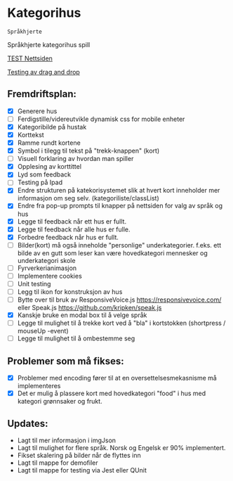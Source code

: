Kategorihus
===========

`Språkhjerte`


Språkhjerte kategorihus spill

<a href="https://wisetorsk.github.io/SpraakhjerteTeam6/Kategorihus.html"> TEST Nettsiden </a>

<a href="https://wisetorsk.github.io/SpraakhjerteTeam6/testDragAndDrop.html">Testing av drag and drop</a>

## Fremdriftsplan:
- [x] Generere hus
- [ ] Ferdigstille/videreutvikle dynamisk css for mobile enheter
- [x] Kategoribilde på hustak
- [x] Korttekst 
- [x] Ramme rundt kortene
- [x] Symbol i tilegg til tekst på "trekk-knappen" (kort)
- [ ] Visuell forklaring av hvordan man spiller
- [x] Opplesing  av korttittel
- [x] Lyd som feedback
- [ ] Testing på Ipad
- [x] Endre strukturen på katekorisystemet slik at hvert kort inneholder mer informasjon om seg selv. (kategoriliste/classList)
- [x] Endre fra pop-up prompts til knapper på nettsiden for valg av språk og hus
- [x] Legge til feedback når ett hus er fullt.
- [x] Legge til feedback når alle hus er fulle.
- [x] Forbedre feedback når hus er fullt.
- [ ] Bilder(kort) må også inneholde "personlige" underkategorier. f.eks. ett bilde av en gutt som leser kan være hovedkategori mennesker og underkategori skole
- [ ] Fyrverkerianimasjon
- [ ] Implementere cookies
- [ ] Unit testing
- [ ] Legg til ikon for konstruksjon av hus
- [ ] Bytte over til bruk av ResponsiveVoice.js https://responsivevoice.com/ eller Speak.js https://github.com/kripken/speak.js
- [x] Kanskje bruke en modal box til å velge språk
- [ ] Legge til mulighet til å trekke kort ved å "bla" i kortstokken (shortpress / mouseUp -event)
- [ ] Legge til mulighet til å ombestemme seg 

## Problemer som må fikses:
- [x] Problemer med encoding fører til at en oversettelsesmekasnisme må implementeres
- [x] Det er mulig å plassere kort med hovedkategori "food" i hus med kategori grønnsaker og frukt.

## Updates:
- Lagt til mer informasjon i imgJson
- Lagt til mulighet for flere språk. Norsk og Engelsk er 90% implementert.
- Fikset skalering på bilder når de flyttes inn
- Lagt til mappe for demofiler
- Lagt til mappe for testing via Jest eller QUnit